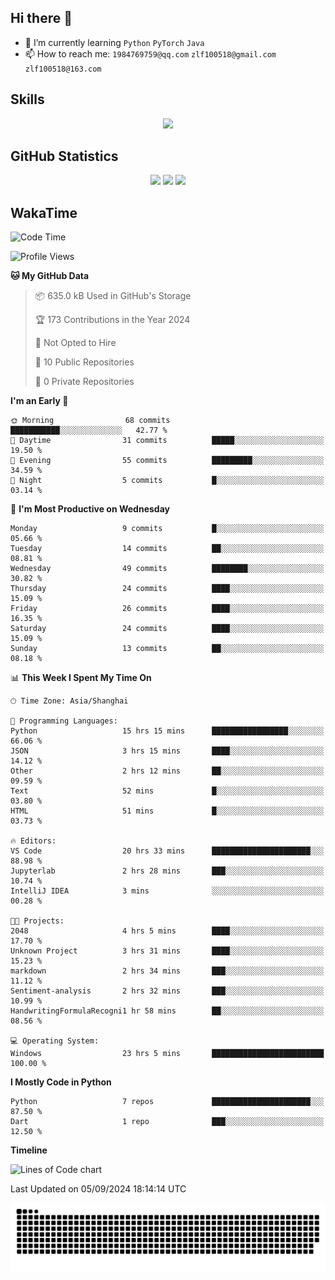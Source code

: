 ## Hi there 👋

- 🌱 I’m currently learning `Python` `PyTorch` `Java`
- 📫 How to reach me: `1984769759@qq.com` `zlf100518@gmail.com` `zlf100518@163.com`

## Skills
<div align="center"> <img src="https://skillicons.dev/icons?i=python,linux,git,github,html,css,js" /> </div>

## GitHub Statistics

<div align="center">
  <img src="https://github-readme-stats.vercel.app/api?username=mrcchenfeng&show_icons=true&theme=tokyonight" />
  <img src="https://github-readme-stats.vercel.app/api/top-langs/?username=mrcchenfeng&show_icons=true&theme=tokyonight" />
  <img src="https://github-readme-activity-graph.vercel.app/graph?username=mrcchenfeng&theme=xcode" />
</div>

## WakaTime

<!--START_SECTION:waka-->
![Code Time](http://img.shields.io/badge/Code%20Time-81%20hrs%2023%20mins-blue)

![Profile Views](http://img.shields.io/badge/Profile%20Views-2-blue)

**🐱 My GitHub Data** 

> 📦 635.0 kB Used in GitHub's Storage 
 > 
> 🏆 173 Contributions in the Year 2024
 > 
> 🚫 Not Opted to Hire
 > 
> 📜 10 Public Repositories 
 > 
> 🔑 0 Private Repositories 
 > 
**I'm an Early 🐤** 

```text
🌞 Morning                68 commits          ███████████░░░░░░░░░░░░░░   42.77 % 
🌆 Daytime                31 commits          █████░░░░░░░░░░░░░░░░░░░░   19.50 % 
🌃 Evening                55 commits          █████████░░░░░░░░░░░░░░░░   34.59 % 
🌙 Night                  5 commits           █░░░░░░░░░░░░░░░░░░░░░░░░   03.14 % 
```
📅 **I'm Most Productive on Wednesday** 

```text
Monday                   9 commits           █░░░░░░░░░░░░░░░░░░░░░░░░   05.66 % 
Tuesday                  14 commits          ██░░░░░░░░░░░░░░░░░░░░░░░   08.81 % 
Wednesday                49 commits          ████████░░░░░░░░░░░░░░░░░   30.82 % 
Thursday                 24 commits          ████░░░░░░░░░░░░░░░░░░░░░   15.09 % 
Friday                   26 commits          ████░░░░░░░░░░░░░░░░░░░░░   16.35 % 
Saturday                 24 commits          ████░░░░░░░░░░░░░░░░░░░░░   15.09 % 
Sunday                   13 commits          ██░░░░░░░░░░░░░░░░░░░░░░░   08.18 % 
```


📊 **This Week I Spent My Time On** 

```text
🕑︎ Time Zone: Asia/Shanghai

💬 Programming Languages: 
Python                   15 hrs 15 mins      █████████████████░░░░░░░░   66.06 % 
JSON                     3 hrs 15 mins       ████░░░░░░░░░░░░░░░░░░░░░   14.12 % 
Other                    2 hrs 12 mins       ██░░░░░░░░░░░░░░░░░░░░░░░   09.59 % 
Text                     52 mins             █░░░░░░░░░░░░░░░░░░░░░░░░   03.80 % 
HTML                     51 mins             █░░░░░░░░░░░░░░░░░░░░░░░░   03.73 % 

🔥 Editors: 
VS Code                  20 hrs 33 mins      ██████████████████████░░░   88.98 % 
Jupyterlab               2 hrs 28 mins       ███░░░░░░░░░░░░░░░░░░░░░░   10.74 % 
IntelliJ IDEA            3 mins              ░░░░░░░░░░░░░░░░░░░░░░░░░   00.28 % 

🐱‍💻 Projects: 
2048                     4 hrs 5 mins        ████░░░░░░░░░░░░░░░░░░░░░   17.70 % 
Unknown Project          3 hrs 31 mins       ████░░░░░░░░░░░░░░░░░░░░░   15.23 % 
markdown                 2 hrs 34 mins       ███░░░░░░░░░░░░░░░░░░░░░░   11.12 % 
Sentiment-analysis       2 hrs 32 mins       ███░░░░░░░░░░░░░░░░░░░░░░   10.99 % 
HandwritingFormulaRecogni1 hr 58 mins        ██░░░░░░░░░░░░░░░░░░░░░░░   08.56 % 

💻 Operating System: 
Windows                  23 hrs 5 mins       █████████████████████████   100.00 % 
```

**I Mostly Code in Python** 

```text
Python                   7 repos             ██████████████████████░░░   87.50 % 
Dart                     1 repo              ███░░░░░░░░░░░░░░░░░░░░░░   12.50 % 
```



**Timeline**

![Lines of Code chart](https://raw.githubusercontent.com/mrcchenfeng/mrcchenfeng/main/assets/bar_graph.png)


 Last Updated on 05/09/2024 18:14:14 UTC
<!--END_SECTION:waka-->

<div align="center"><img src="./assets/github-snake-dark.svg" /></div>
